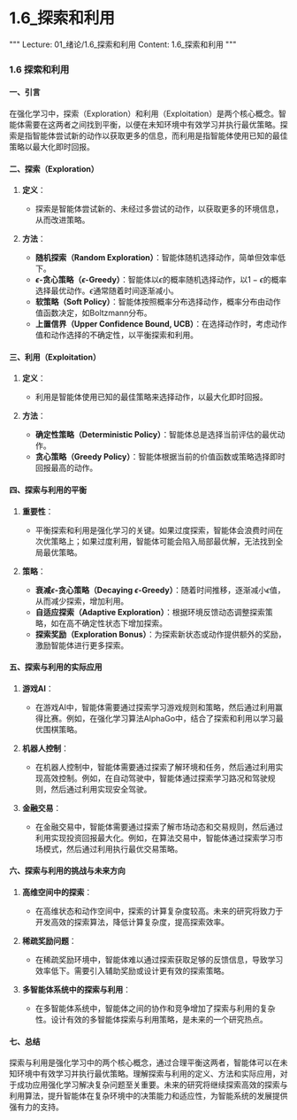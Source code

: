 # 1.6_探索和利用

"""
Lecture: 01_绪论/1.6_探索和利用
Content: 1.6_探索和利用
"""

### 1.6 探索和利用

#### 一、引言
在强化学习中，探索（Exploration）和利用（Exploitation）是两个核心概念。智能体需要在这两者之间找到平衡，以便在未知环境中有效学习并执行最优策略。探索是指智能体尝试新的动作以获取更多的信息，而利用是指智能体使用已知的最佳策略以最大化即时回报。

#### 二、探索（Exploration）

1. **定义**：
   - 探索是智能体尝试新的、未经过多尝试的动作，以获取更多的环境信息，从而改进策略。

2. **方法**：
   - **随机探索（Random Exploration）**：智能体随机选择动作，简单但效率低下。
   - **$\epsilon$-贪心策略（$\epsilon$-Greedy）**：智能体以$\epsilon$的概率随机选择动作，以$1-\epsilon$的概率选择最优动作。$\epsilon$通常随着时间逐渐减小。
   - **软策略（Soft Policy）**：智能体按照概率分布选择动作，概率分布由动作值函数决定，如Boltzmann分布。
   - **上置信界（Upper Confidence Bound, UCB）**：在选择动作时，考虑动作值和动作选择的不确定性，以平衡探索和利用。

#### 三、利用（Exploitation）

1. **定义**：
   - 利用是智能体使用已知的最佳策略来选择动作，以最大化即时回报。

2. **方法**：
   - **确定性策略（Deterministic Policy）**：智能体总是选择当前评估的最优动作。
   - **贪心策略（Greedy Policy）**：智能体根据当前的价值函数或策略选择即时回报最高的动作。

#### 四、探索与利用的平衡

1. **重要性**：
   - 平衡探索和利用是强化学习的关键。如果过度探索，智能体会浪费时间在次优策略上；如果过度利用，智能体可能会陷入局部最优解，无法找到全局最优策略。

2. **策略**：
   - **衰减$\epsilon$-贪心策略（Decaying $\epsilon$-Greedy）**：随着时间推移，逐渐减小$\epsilon$值，从而减少探索，增加利用。
   - **自适应探索（Adaptive Exploration）**：根据环境反馈动态调整探索策略，如在高不确定性状态下增加探索。
   - **探索奖励（Exploration Bonus）**：为探索新状态或动作提供额外的奖励，激励智能体进行更多探索。

#### 五、探索与利用的实际应用

1. **游戏AI**：
   - 在游戏AI中，智能体需要通过探索学习游戏规则和策略，然后通过利用赢得比赛。例如，在强化学习算法AlphaGo中，结合了探索和利用以学习最优围棋策略。

2. **机器人控制**：
   - 在机器人控制中，智能体需要通过探索了解环境和任务，然后通过利用实现高效控制。例如，在自动驾驶中，智能体通过探索学习路况和驾驶规则，然后通过利用实现安全驾驶。

3. **金融交易**：
   - 在金融交易中，智能体需要通过探索了解市场动态和交易规则，然后通过利用实现投资回报最大化。例如，在算法交易中，智能体通过探索学习市场模式，然后通过利用执行最优交易策略。

#### 六、探索与利用的挑战与未来方向

1. **高维空间中的探索**：
   - 在高维状态和动作空间中，探索的计算复杂度较高。未来的研究将致力于开发高效的探索算法，降低计算复杂度，提高探索效率。

2. **稀疏奖励问题**：
   - 在稀疏奖励环境中，智能体难以通过探索获取足够的反馈信息，导致学习效率低下。需要引入辅助奖励或设计更有效的探索策略。

3. **多智能体系统中的探索与利用**：
   - 在多智能体系统中，智能体之间的协作和竞争增加了探索与利用的复杂性。设计有效的多智能体探索与利用策略，是未来的一个研究热点。

#### 七、总结
探索与利用是强化学习中的两个核心概念，通过合理平衡这两者，智能体可以在未知环境中有效学习并执行最优策略。理解探索与利用的定义、方法和实际应用，对于成功应用强化学习解决复杂问题至关重要。未来的研究将继续探索高效的探索与利用算法，提升智能体在复杂环境中的决策能力和适应性，为智能系统的发展提供强有力的支持。